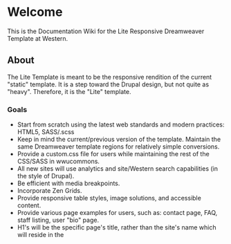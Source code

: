 # Welcome

This is the Documentation Wiki for the Lite Responsive Dreamweaver Template at Western.

## About

The Lite Template is meant to be the responsive rendition of the current "static" template. It is a step toward the Drupal design, but not quite as "heavy". Therefore, it is the "Lite" template.

### Goals

* Start from scratch using the latest web standards and modern practices: HTML5, SASS/.scss
* Keep in mind the current/previous version of the template. Maintain the same Dreamweaver template regions for relatively simple conversions.
* Provide a custom.css file for users while maintaining the rest of the CSS/SASS in wwucommons.
* All new sites will use analytics and site/Western search capabilities (in the style of Drupal).
* Be efficient with media breakpoints.
* Incorporate Zen Grids.
* Provide responsive table styles, image solutions, and accessible content.
* Provide various page examples for users, such as: contact page, FAQ, staff listing, user "bio" page.
* H1's will be the specific page's title, rather than the site's name which will reside in the <title> element and banner.
* Provide users with a "quick guide" and more indepth articles about using the template. The quick guide on the future IT/WebTech site would remind users of the following types of tasks: Replace "sharename"; update contact information; edit <titles>; don't use inline styles, etc; use custom.css; do not use your site as a "portal"; etc.

## Wiki features

This wiki uses the [Markdown](http://daringfireball.net/projects/markdown/) syntax.

The wiki itself is actually a git repository, which means you can clone it, edit it locally/offline, add images or any other file type, and push it back to us. It will be live immediately.

Go ahead and try:

```
$ git clone https://bitbucket.org/wwuweb/lite-responsive-template.git/wiki
```

Wiki pages are normal files, with the .md extension. You can edit them locally, as well as creating new ones.

